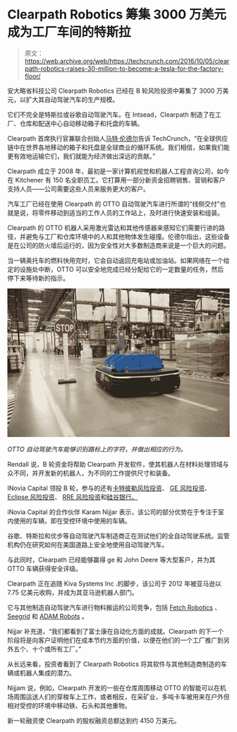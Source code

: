 # Clearpath Robotics 筹集 3000 万美元成为工厂车间的特斯拉 

> 原文：<https://web.archive.org/web/https://techcrunch.com/2016/10/05/clearpath-robotics-raises-30-million-to-become-a-tesla-for-the-factory-floor/>

安大略省科技公司 Clearpath Robotics 已经在 B 轮风险投资中筹集了 3000 万美元，以扩大其自动驾驶汽车的生产规模。

它们不完全是特斯拉或谷歌自动驾驶汽车。在 Intsead，Clearpath 制造了在工厂、仓库和配送中心自动移动箱子和托盘的车辆。

Clearpath 首席执行官兼联合创始人[马特·伦德尔](https://web.archive.org/web/20221209140203/https://www.clearpathrobotics.com/about-clearpath-story/)告诉 TechCrunch，“在全球供应链中在世界各地移动的箱子和托盘是全球商业的循环系统。我们相信，如果我们能更有效地运输它们，我们就能为经济做出深远的贡献。”

Clearpath 成立于 2008 年，最初是一家计算机视觉和机器人工程咨询公司，如今在 Kitchener 有 150 名全职员工。它打算用一部分新资金招聘销售、营销和客户支持人员——公司需要这些人员来服务更大的客户。

汽车工厂已经在使用 Clearpath 的 OTTO 自动驾驶汽车进行所谓的“线侧交付”也就是说，将零件移动到适当的工作人员的工作站上，及时进行快速安装和组装。

Clearpath 的 OTTO 机器人采用激光雷达和其他传感器来感知它们需要行进的路径，并避免与工厂和仓库环境中的人和其他物体发生碰撞。伦德尔指出，这些设备是在公司的防火墙后运行的，因为安全性对大多数制造商来说是一个巨大的问题。

当一辆奥托车的燃料快用完时，它会自动返回充电站或加油站。如果网络在一个给定的设施处中断，OTTO 可以安全地完成已经分配给它的一定数量的任务，然后停下来等待新的指示。

![OTTO self-driving vehicles recognize characters on road signs and behave accordingly.](img/9faea59a680b2df73278a711df317ee1.png)

*OTTO 自动驾驶汽车能够识别路标上的字符，并做出相应的行为。*

Rendall 说，B 轮资金将帮助 Clearpath 开发软件，使其机器人在材料处理领域与众不同，并开发新的机器人，为不同的工作提供尺寸和装备。

INovia Capital 领投 B 轮，参与的还有[卡特彼勒风险投资](https://web.archive.org/web/20221209140203/http://www.caterpillar.com/en/company/innovation/caterpillar-ventures.html)、 [GE 风险投资](https://web.archive.org/web/20221209140203/http://geventures.com/)、 [Eclipse 风险投资](https://web.archive.org/web/20221209140203/http://eclipse.vc/)、 [RRE 风险投资](https://web.archive.org/web/20221209140203/http://rre.com/)和[硅谷银行。](https://web.archive.org/web/20221209140203/http://svb.com/)

iNovia Capital 的合作伙伴 Karam Nijjar 表示，该公司的部分优势在于专注于室内使用的车辆，即在受控环境中使用的车辆。

谷歌、特斯拉和优步等自动驾驶汽车制造商正在测试他们的全自动驾驶系统。监管机构仍在研究如何在美国道路上安全地使用自动驾驶汽车。

与此同时，Clearpath 已经能够赢得 ge 和 John Deere 等大型客户，并为其 OTTO 车辆获得安全评级。

Clearpath 正在追随 Kiva Systems Inc .的脚步，该公司于 2012 年被亚马逊以 7.75 亿美元收购，并成为其亚马逊机器人部门。

它与其他制造自动驾驶汽车进行物料搬运的公司竞争，包括 [Fetch Robotics](https://web.archive.org/web/20221209140203/https://beta.techcrunch.com/2016/09/13/fetch-robotics-ceo-melonee-wise-welcomes-our-new-robot-overlords/) 、 [Seegrid](https://web.archive.org/web/20221209140203/http://seegrid.com/) 和 [ADAM Robots](https://web.archive.org/web/20221209140203/http://www.adamrobot.com/en-ca/page/home) 。

Nijjar 补充道，“我们都看到了富士康在自动化方面的成就。Clearpath 的下一个阶段将是向客户证明他们在成本节约方面的价值，以便在他们的一个工厂推广到另外五个、十个或所有工厂。”

从长远来看，投资者看到了 Clearpath Robotics 将其软件与其他制造商制造的车辆或机器人集成的潜力。

Nijjam 说，例如，Clearpath 开发的一些在仓库周围移动 OTTO 的智能可以在机场周围运送人们的穿梭车上工作，或者相反，在采矿业，多吨卡车被用来在户外但相对受控的环境中移动铁、石头和其他重物。

新一轮融资使 Clearpath 的股权融资总额达到约 4150 万美元。